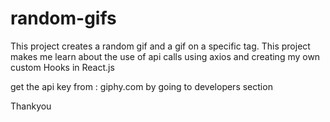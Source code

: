 # random-gifs

This project creates a random gif and a gif on a specific tag.
This project makes me learn about the use of api calls using axios and creating my own custom Hooks in React.js

get the api key from : giphy.com by going to developers section

Thankyou
